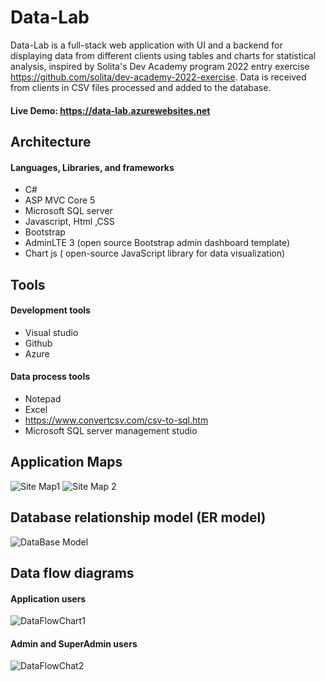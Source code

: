 # Data-Lab
Data-Lab is a full-stack web application with UI and a backend for displaying data from different clients using tables and charts for statistical analysis,
inspired by Solita's Dev Academy program 2022 entry exercise https://github.com/solita/dev-academy-2022-exercise.
Data is received from clients in CSV files processed and added to the database.

#### Live Demo: https://data-lab.azurewebsites.net

## Architecture
#### Languages, Libraries, and frameworks
- C#
- ASP MVC Core 5
- Microsoft SQL server
- Javascript, Html ,CSS
- Bootstrap
- AdminLTE 3 (open source Bootstrap admin dashboard template)
- Chart js ( open-source JavaScript library for data visualization)

## Tools
#### Development tools
- Visual studio 
- Github
- Azure

#### Data process tools
- Notepad
- Excel
- https://www.convertcsv.com/csv-to-sql.htm
- Microsoft SQL server management studio

## Application Maps
![Site Map1](https://user-images.githubusercontent.com/53993050/148553941-9d7acd36-746d-49f1-a7e9-71dd653565a7.png)
![Site Map 2](https://user-images.githubusercontent.com/53993050/148554579-021fc63e-58eb-4fd7-9e2d-638e0c559b09.png)

## Database relationship model (ER model)
![DataBase Model](https://user-images.githubusercontent.com/53993050/148555339-f3d1e860-8cbd-4df6-873a-514b6b15e6ed.png)

## Data flow diagrams

#### Application users
![DataFlowChart1](https://user-images.githubusercontent.com/53993050/148556436-71627fda-47b1-4256-9336-fa231e217f2b.png)

#### Admin and SuperAdmin users
![DataFlowChat2](https://user-images.githubusercontent.com/53993050/148556574-2d43e745-65dc-41f9-8eed-bdb26f514c3a.png)

